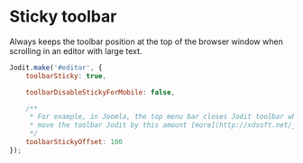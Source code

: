 # Sticky toolbar

Always keeps the toolbar position at the top of the browser window when scrolling in an editor with large text.

```js
Jodit.make('#editor', {
	toolbarSticky: true,

	toolbarDisableStickyForMobile: false,

	/**
	 * For example, in Joomla, the top menu bar closes Jodit toolbar when scrolling. Therefore, it is necessary to
	 * move the toolbar Jodit by this amount [more](http://xdsoft.net/jodit/doc/#2.5.57)
	 */
	toolbarStickyOffset: 100
});
```
